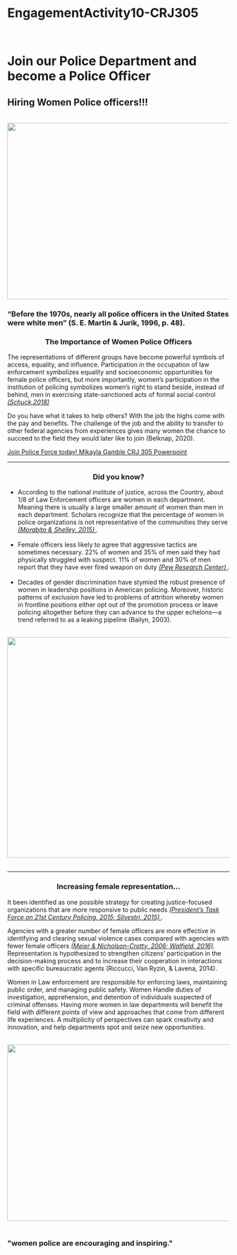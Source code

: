 # EngagementActivity10-CRJ305
<html> 
    <head>
            <meta charset="utf-8">
            <meta http-equiv="X-UA-Compatible" content="IE-edge">
            <meta name="viewport" content="width=device-width, initial-scale=1.0">
    <br>
  </head>
        <body>
            <h1>Join our Police Department and become a Police Officer</h1>
          <h2>Hiring Women Police officers!!!</h2>
            <br>  
            <center><img class=".mainphoto" src="https://ei.marketwatch.com/Multimedia/2020/06/09/Photos/ZH/MW-II236_police_20200609130247_ZH.jpg?uuid=0b748dd4-aa73-11ea-84c4-9c8e992d421e" width="800" height="400"></center>
          <h3>“Before the 1970s, nearly all police officers in the United States were white men” (S. E. Martin & Jurik, 1996, p. 48).</h3>
           <center><h3>The Importance of Women Police Officers</h3></center>
           <div>
    <p>The representations of different groups have become powerful symbols of access, equality, and influence. Participation in the occupation of law enforcement symbolizes equality and socioeconomic opportunities for female police officers, but more importantly, women’s participation in the institution of policing symbolizes women’s right to stand beside, instead of behind, men in exercising state-sanctioned acts of formal social control <a href="https://journals.sagepub.com/doi/epub/10.1177/1557085117753668"><i>(Schuck,2018)
    </a>
    </i>
    </p>
    </div>
    <div>
         <p>Do you have what it takes to help others? With the job the highs come with the pay and benefits. The challenge of the job and the ability to transfer to other federal agencies from experiences gives many women the chance to succeed to the field they would later like to join (Belknap, 2020). </p>
         </div>
           <Div>
    <a href="https://1drv.ms/p/s!AqKs387LTT2r_RNhVmKAkyRFj1jx?e=lYKzgl" target="_blank">Join Police Force today! Mikayla Gamble CRJ 305 Powerpoint</a>
             </div>
             <hr>
    <center><h3>Did you know?</h3></center>
    <ul>
            <li>According to the national institute of justice, across the Country, about 1/8 of Law Enforcement officers are women in each department. Meaning there is usually a large smaller amount of women than men in each department. Scholars recognize that the percentage of women in police organizations is not representative of the communities they serve <a href="https://journals.sagepub.com/doi/epub/10.1177/2153368715575376"><i>(Morabito & Shelley, 2015)
            </a>.</i></li>
        <br>
            <li>Female officers less likely to agree that aggressive tactics are sometimes necessary. 22% of women and 35% of men said they had physically struggled with suspect. 11% of women and 30% of men report that they have ever fired weapon on duty <a href="https://www.pewresearch.org/fact-tank/2017/01/17/female-police-officers-on-the-job-experiences-diverge-from-those-of-male-officers/"><i>(Pew Research Center)
            </a>.</i></li>
        <br>
            <li> Decades of gender discrimination have stymied the robust presence of women in leadership positions in American policing. Moreover, historic patterns of exclusion have led to problems of attrition whereby women in frontline positions either opt out of the promotion process or leave policing altogether before they can advance to the upper echelons—a trend referred to as a leaking pipeline (Bailyn, 2003).
            </li>
            </ul>
    <br>
   <center><img class="mainphoto" src="https://www.statista.com/graphic/1/195324/gender-distribution-of-full-time-law-enforcement-employees-in-the-us.jpg" width="800" height="500"></center>  
<br>
<hr>
<center><h3>Increasing female representation...</h3></center>
<p>It been identified as one possible strategy for creating justice-focused organizations that are more responsive to public needs <a href="https://cops.usdoj.gov/ric/Publications/cops-p311-pub.pdf"><i> (President’s Task Force on 21st Century Policing, 2015; Silvestri, 2015)
</a>.</i></p>
<p>Agencies with a greater number of female officers are more effective in identifying and clearing sexual violence cases compared with agencies with fewer female officers <a href="https://journals.sagepub.com/doi/epub/10.1177/0020852315619222"><i>(Meier & Nicholson-Crotty, 2006; Walfield, 2016)</a>.</i> Representation is hypothesized to strengthen citizens’ participation in the decision-making process and to increase their cooperation in interactions with specific bureaucratic agents (Riccucci, Van Ryzin, & Lavena, 2014).
</p> 
  <p> Women in Law enforcement are responsible for enforcing laws, maintaining public order, and managing public safety. Women Handle duties of investigation, apprehension, and detention of individuals suspected of criminal offenses. Having more women in law departments will benefit the field with different points of view and approaches that come from different life experiences. A multiplicity of perspectives can spark creativity and innovation, and help departments spot and seize new opportunities. </P>
  <br>
      <center><img class="img" src="https://oilcitynews.nyc3.cdn.digitaloceanspaces.com/wp-content/uploads/2019/09/CPD-Policewoman-Day-3.jpg" width="700" height="400"></center>
      <br>
  <h3>"women police are encouraging and inspiring."</h3>
     </body>
      </html>
